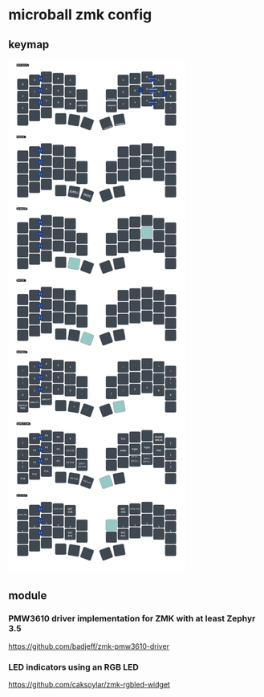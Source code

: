 # microball zmk config
## keymap
<img src="keymap-drawer/microball.svg" >

## module

### PMW3610 driver implementation for ZMK with at least Zephyr 3.5
https://github.com/badjeff/zmk-pmw3610-driver

### LED indicators using an RGB LED
https://github.com/caksoylar/zmk-rgbled-widget


